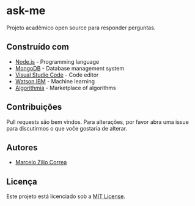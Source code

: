 # ask-me
Projeto acadêmico open source para responder perguntas.

## Construído com

* [Node.js](https://nodejs.org/en/) - Programming language
* [MongoDB](https://www.mongodb.com/) - Database management system 
* [Visual Studio Code](https://code.visualstudio.com/) - Code editor
* [Watson IBM](https://www.ibm.com/br-pt/cloud) - Machine learning
* [Algorithmia](https://algorithmia.com) - Marketplace of algorithms 

## Contribuições

Pull requests são bem vindos. Para alterações, por favor abra uma issue para discutirmos o que voĉe gostaria de alterar.

## Autores

* [Marcelo Zilio Correa](https://github.com/marcelozilio)


## Licença

Este projeto está licenciado sob a [MIT License](https://choosealicense.com/licenses/mit/).
